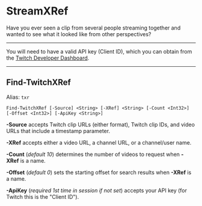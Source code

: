 # StreamXRef

Have you ever seen a clip from several people streaming together and wanted to see what it looked like from other perspectives?

---

You will need to have a valid API key (Client ID), which you can obtain from the [Twitch Developer Dashboard](https://dev.twitch.tv/console/apps/).

---

## Find-TwitchXRef

Alias: `txr`

`Find-TwitchXRef [-Source] <String> [-XRef] <String> [-Count <Int32>] [-Offset <Int32>] [-ApiKey <String>]`

**-Source** accepts Twitch clip URLs (either format), Twitch clip IDs, and video URLs that include a timestamp parameter.

**-XRef** accepts either a video URL, a channel URL, or a channel/user name.

**-Count** (*default 10*) determines the number of videos to request when **-XRef** is a name.

**-Offset** (*default 0*) sets the starting offset for search results when **-XRef** is a name.

**-ApiKey** (*required 1st time in session if not set*) accepts your API key (for Twitch this is the "Client ID").
